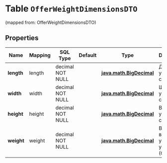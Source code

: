 
# Table `OfferWeightDimensionsDTO`
(mapped from: OfferWeightDimensionsDTO)

## Properties
Name | Mapping | SQL Type | Default | Type | Description | Notes
---- | ------- | -------- | ------- | ---- | ----------- | -----
**length** | length | decimal NOT NULL |  | [**java.math.BigDecimal**](java.math.BigDecimal.md) | Длина упаковки в см.  | 
**width** | width | decimal NOT NULL |  | [**java.math.BigDecimal**](java.math.BigDecimal.md) | Ширина упаковки в см.  | 
**height** | height | decimal NOT NULL |  | [**java.math.BigDecimal**](java.math.BigDecimal.md) | Высота упаковки в см.  | 
**weight** | weight | decimal NOT NULL |  | [**java.math.BigDecimal**](java.math.BigDecimal.md) | Вес товара в кг с учетом упаковки (брутто).  | 






